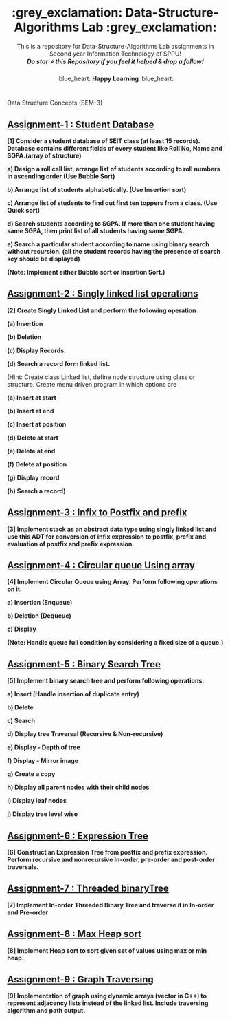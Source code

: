 <h1 align="middle"> :grey_exclamation: Data-Structure-Algorithms Lab :grey_exclamation: </h1>
<p align ="middle"> This is a repository for Data-Structure-Algorithms Lab assignments in Second year Information Technology of SPPU! <br>
<b><i>Do star ⭐ this Repository if you feel it helped & drop a follow!</b></i><br><br>
:blue_heart: <b> Happy Learning </b> :blue_heart:
<br></p>
  
# 
Data Structure Concepts (SEM-3) 

## [Assignment-1 : Student Database](https://github.com/shinchancode/Data-Structure-Algorithms/blob/main/1_Student_Database.cpp)
**[1] Consider a student database of SEIT class (at least 15 records). Database contains different fields of every student like Roll No, Name and SGPA.(array of structure)**

**a) Design a roll call list, arrange list of students according to roll numbers in ascending order (Use Bubble Sort)**

**b) Arrange list of students alphabetically. (Use Insertion sort)**

**c) Arrange list of students to find out first ten toppers from a class. (Use Quick sort)**

**d) Search students according to SGPA. If more than one student having same SGPA, then print list of all students having same SGPA.**

**e) Search a particular student according to name using binary search without recursion. (all the student records having the presence of search key should be displayed)**

**(Note: Implement either Bubble sort or Insertion Sort.)**

## [Assignment-2 : Singly linked list operations](https://github.com/shinchancode/Data-Structure-Algorithms/blob/main/2_Singly_linked_list_operations.cpp)
**[2] Create Singly Linked List and perform the following operation**

**(a) Insertion**

**(b) Deletion**

**(c) Display Records.**

**(d) Search a record form linked list.**

(Hint: Create class Linked list, define node structure using class or structure. 
Create menu driven program in which options are

**(a) Insert at start**

**(b) Insert at end**

**(c) Insert at position**

**(d) Delete at start**

**(e) Delete at end**

**(f) Delete at position**

**(g) Display record**

**(h) Search a record)**


## [Assignment-3 : Infix to Postfix and prefix](https://github.com/shinchancode/Data-Structure-Algorithms/blob/main/3_Infix_to_Postfix_prefix.cpp)
**[3] Implement stack as an abstract data type using singly linked list and use this ADT for conversion of
infix expression to postfix, prefix and evaluation of postfix and prefix expression.**

## [Assignment-4 : Circular queue Using array](https://github.com/shinchancode/Data-Structure-Algorithms/blob/main/4_Circular_queue.cpp)
**[4] Implement Circular Queue using Array. Perform following operations on it.**

**a) Insertion (Enqueue)**

**b) Deletion (Dequeue)**

**c) Display**

**(Note: Handle queue full condition by considering a fixed size of a queue.)**

## [Assignment-5 : Binary Search Tree](https://github.com/shinchancode/Data-Structure-Algorithms/blob/main/5_Binary_Search_Tree.cpp)
**[5] Implement binary search tree and perform following operations:**

**a) Insert (Handle insertion of duplicate entry)**

**b) Delete**

**c) Search**

**d) Display tree Traversal (Recursive & Non-recursive)**

**e) Display - Depth of tree**

**f) Display - Mirror image**

**g) Create a copy**

**h) Display all parent nodes with their child nodes**

**i) Display leaf nodes**

**j) Display tree level wise**

## [Assignment-6 : Expression Tree](https://github.com/shinchancode/Data-Structure-Algorithms/blob/main/6_Expression_Tree.cpp)
**[6] Construct an Expression Tree from postfix and prefix expression. Perform recursive and nonrecursive In-order, pre-order and post-order traversals.**

## [Assignment-7 : Threaded binaryTree](https://github.com/shinchancode/Data-Structure-Algorithms/blob/main/7_Threaded_binaryTree.cpp)
**[7] Implement In-order Threaded Binary Tree and traverse it in In-order and Pre-order**

## [Assignment-8 : Max Heap sort](https://github.com/shinchancode/Data-Structure-Algorithms/blob/main/8_Heap_sort.cpp)
**[8] Implement Heap sort to sort given set of values using max or min heap.**

## [Assignment-9 : Graph Traversing](https://github.com/shinchancode/Data-Structure-Algorithms/blob/main/9_Graph_algorithms.cpp)
**[9] Implementation of graph using dynamic arrays (vector in C++) to represent adjacency lists instead of the linked list.
Include traversing algorithm and path output.**
